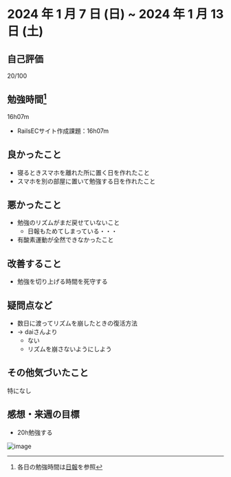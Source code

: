 # 2024 年 1 月 7 日 (日) ~ 2024 年 1 月 13 日 (土)

## 自己評価
20/100

## 勉強時間[^1]
16h07m
- RailsECサイト作成課題：16h07m
[^1]: 各日の勉強時間は[日報](https://github.com/nil-ramuda/daily_report)を参照

## 良かったこと
- 寝るときスマホを離れた所に置く日を作れたこと
- スマホを別の部屋に置いて勉強する日を作れたこと

## 悪かったこと
- 勉強のリズムがまだ戻せていないこと
  - 日報もためてしまっている・・・
- 有酸素運動が全然できなかったこと

## 改善すること
- 勉強を切り上げる時間を死守する

## 疑問点など
- 数日に渡ってリズムを崩したときの復活方法
- -> daiさんより
  - ない
  - リズムを崩さないようにしよう

## その他気づいたこと
特になし

## 感想・来週の目標
- 20h勉強する

![image](https://github.com/nil-ramuda/weekly_report/assets/94735931/e09b39e6-832e-4811-9856-1428ebbbb81a)
